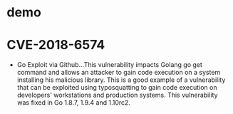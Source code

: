 # demo
# CVE-2018-6574
- Go Exploit via Github...This vulnerability impacts Golang go get command and allows an attacker to gain code execution on a system installing his malicious library. This is a good example of a vulnerability that can be exploited using typosquatting to gain code execution on developers' workstations and production systems. This vulnerability was fixed in Go 1.8.7, 1.9.4 and 1.10rc2.
